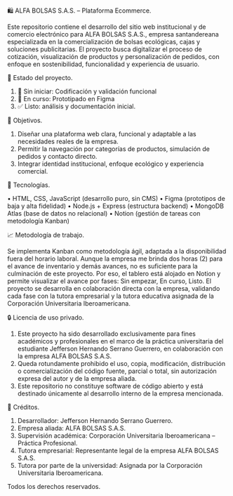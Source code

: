 🛍️ ALFA BOLSAS S.A.S. – Plataforma Ecommerce.

Este repositorio contiene el desarrollo del sitio web institucional y de comercio electrónico para ALFA BOLSAS S.A.S., empresa santandereana especializada en la comercialización de bolsas ecológicas, cajas y soluciones publicitarias. El proyecto busca digitalizar el proceso de cotización, visualización de productos y personalización de pedidos, con enfoque en sostenibilidad, funcionalidad y experiencia de usuario.

📌 Estado del proyecto.

1. 🚧 Sin iniciar: Codificación y validación funcional
2. 🔄 En curso: Prototipado en Figma
2. ✅ Listo: análisis y documentación inicial.

🎯 Objetivos.

1. Diseñar una plataforma web clara, funcional y adaptable a las necesidades reales de la empresa.
2. Permitir la navegación por categorías de productos, simulación de pedidos y contacto directo.
3. Integrar identidad institucional, enfoque ecológico y experiencia comercial.

🧱 Tecnologías.

• HTML, CSS, JavaScript (desarrollo puro, sin CMS)
• Figma (prototipos de baja y alta fidelidad)
• Node.js + Express (estructura backend)
• MongoDB Atlas (base de datos no relacional)
• Notion (gestión de tareas con metodología Kanban)

📈 Metodología de trabajo.

Se implementa Kanban como metodología ágil, adaptada a la disponibilidad fuera del horario laboral. Aunque la empresa me brinda dos horas (2) para el avance de inventario y demás avances, no es suficiente para la culminación de este proyecto. Por eso, el tablero está alojado en Notion y permite visualizar el avance por fases: Sin empezar, En curso, Listo. El proyecto se desarrolla en colaboración directa con la empresa, validando cada fase con la tutora empresarial y la tutora educativa asignada de la Corporación Universitaria Iberoamericana.

🔒 Licencia de uso privado.

1. Este proyecto ha sido desarrollado exclusivamente para fines académicos y profesionales en el marco de la práctica universitaria del estudiante Jefferson Hernando Serrano Guerrero, en colaboración con la empresa ALFA BOLSAS S.A.S.
2. Queda rotundamente prohibido el uso, copia, modificación, distribución o comercialización del código fuente, parcial o total, sin autorización expresa del autor y de la empresa aliada.
3. Este repositorio no constituye software de código abierto y está destinado únicamente al desarrollo interno de la empresa mencionada.

🤝 Créditos.

1. Desarrollador: Jefferson Hernando Serrano Guerrero.
2. Empresa aliada: ALFA BOLSAS S.A.S.
3. Supervisión académica: Corporación Universitaria Iberoamericana – Práctica Profesional.
4. Tutora empresarial: Representante legal de la empresa ALFA BOLSAS S.A.S.
5. Tutora por parte de la universidad: Asignada por la Corporación Universitaria Iberoamericana.


Todos los derechos reservados.
